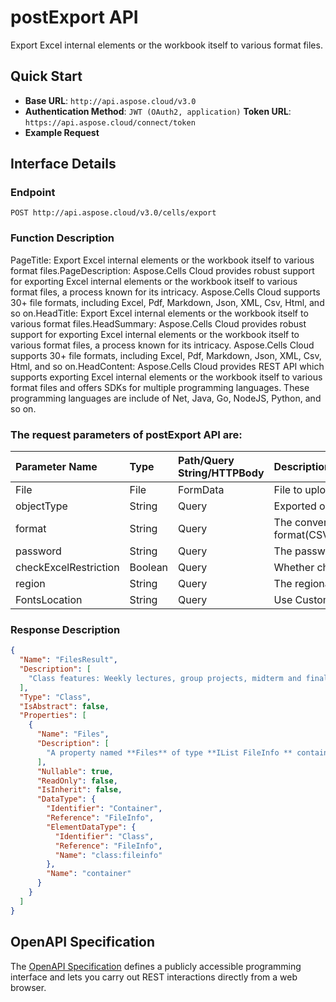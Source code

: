 # **postExport API**

Export Excel internal elements or the workbook itself to various format files. 

## **Quick Start**

- **Base URL**: `http://api.aspose.cloud/v3.0`
- **Authentication Method**: `JWT (OAuth2, application)`  **Token URL**: `https://api.aspose.cloud/connect/token`
- **Example Request** 
<script src="https://gist.github.com/aspose-cells-cloud-gists/8a5b324fdf3e574dbd747c1a1e24b05d.js?file=Example30_PostExport.cs"></script>

## **Interface Details**

### **Endpoint** 

```
POST http://api.aspose.cloud/v3.0/cells/export
```

### **Function Description**
PageTitle: Export Excel internal elements or the workbook itself to various format files.PageDescription: Aspose.Cells Cloud provides robust support for exporting Excel internal elements or the workbook itself to various format files, a process known for its intricacy. Aspose.Cells Cloud supports 30+ file formats, including Excel, Pdf, Markdown, Json, XML, Csv, Html, and so on.HeadTitle: Export Excel internal elements or the workbook itself to various format files.HeadSummary: Aspose.Cells Cloud provides robust support for exporting Excel internal elements or the workbook itself to various format files, a process known for its intricacy. Aspose.Cells Cloud supports 30+ file formats, including Excel, Pdf, Markdown, Json, XML, Csv, Html, and so on.HeadContent: Aspose.Cells Cloud provides REST API which supports exporting Excel internal elements or the workbook itself to various format files and offers SDKs for multiple programming languages. These programming languages are include of Net, Java, Go, NodeJS, Python, and so on.

### The request parameters of **postExport** API are: 

| Parameter Name | Type | Path/Query String/HTTPBody | Description | 
| :- | :- | :- |:- | 
|File|File|FormData|File to upload|
|objectType|String|Query|Exported object type:workbook/worksheet/chart/comment/picture/shape/listobject/oleobject.|
|format|String|Query|The conversion format(CSV/XLS/HTML/MHTML/ODS/PDF/XML/TXT/TIFF/XLSB/XLSM/XLSX/XLTM/XLTX/XPS/PNG/JPG/JPEG/GIF/EMF/BMP/MD[Markdown]/Numbers).|
|password|String|Query|The password needed to open an Excel file.|
|checkExcelRestriction|Boolean|Query|Whether check restriction of excel file when user modify cells related objects.|
|region|String|Query|The regional settings for workbook.|
|FontsLocation|String|Query|Use Custom fonts.|


### **Response Description**
```json
{
  "Name": "FilesResult",
  "Description": [
    "Class features: Weekly lectures, group projects, midterm and final exams, and participation in class discussions."
  ],
  "Type": "Class",
  "IsAbstract": false,
  "Properties": [
    {
      "Name": "Files",
      "Description": [
        "A property named **Files** of type **IList FileInfo ** containing a collection of file information objects."
      ],
      "Nullable": true,
      "ReadOnly": false,
      "IsInherit": false,
      "DataType": {
        "Identifier": "Container",
        "Reference": "FileInfo",
        "ElementDataType": {
          "Identifier": "Class",
          "Reference": "FileInfo",
          "Name": "class:fileinfo"
        },
        "Name": "container"
      }
    }
  ]
}
```

## OpenAPI Specification

The [OpenAPI Specification](https://reference.aspose.cloud/cells/#/DataProcessingController/PostExport) defines a publicly accessible programming interface and lets you carry out REST interactions directly from a web browser.

